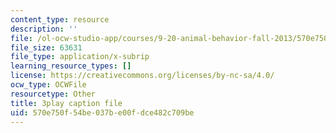 ```yaml
---
content_type: resource
description: ''
file: /ol-ocw-studio-app/courses/9-20-animal-behavior-fall-2013/570e750f54be037be00fdce482c709be_472234.srt
file_size: 63631
file_type: application/x-subrip
learning_resource_types: []
license: https://creativecommons.org/licenses/by-nc-sa/4.0/
ocw_type: OCWFile
resourcetype: Other
title: 3play caption file
uid: 570e750f-54be-037b-e00f-dce482c709be
---
```

